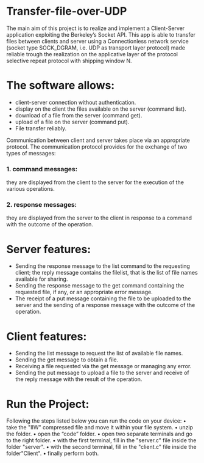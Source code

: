 # Transfer-file-over-UDP

The main aim of this project is to realize and implement a Client-Server application exploiting the Berkeley’s Socket API. This app is able to transfer files between clients and server using a Connectionless network service (socket type SOCK_DGRAM, i.e. UDP as transport layer protocol) made reliable trough the realization on the applicative layer of the protocol selective repeat protocol with shipping window N.

# The software allows:

- client-server connection without authentication.
- display on the client the files available on the server (command list).
- download of a file from the server (command get).
- upload of a file on the server (command put).
- File transfer reliably.

Communication between client and server takes place via an appropriate protocol. The communication protocol provides for the exchange of two types of messages:

### 1. command messages: 
they are displayed from the client to the server for the execution of the various operations.
### 2. response messages: 
they are displayed from the server to the client in response to a command with the outcome of the operation.

# Server features:

- Sending the response message to the list command to the requesting client; the reply message contains the filelist, that is the list of file names available for sharing.
- Sending the response message to the get command containing the requested file, if any, or an appropriate error message.
- The receipt of a put message containing the file to be uploaded to the server and the sending of a response message with the outcome of the operation. 

# Client features:

- Sending the list message to request the list of available file names.
- Sending the get message to obtain a file.
- Receiving a file requested via the get message or managing any error.
- Sending the put message to upload a file to the server and receive of the reply message with the result of the operation.

# Run the Project: 
Following the steps listed below you can run the code on your device: 
• take the "IIW" compressed file and move it within your file system.
• unzip the folder.
• open the “code” folder.
• open two separate terminals and go to the right folder.
• with the first terminal, fill in the "server.c" file inside the folder "server".
• with the second terminal, fill in the "client.c" file inside the folder"Client".
• finally perform both.
